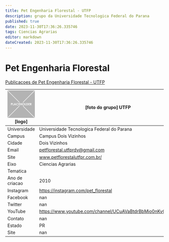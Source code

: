 ```yaml
---
title: Pet Engenharia Florestal - UTFP
description: grupo da Universidade Tecnologica Federal do Parana
published: true
date: 2023-11-30T17:36:26.335746
tags: Ciencias Agrarias
editor: markdown
dateCreated: 2023-11-30T17:36:26.335746
---
```


# Pet Engenharia Florestal

[Publicacoes de Pet Engenharia Florestal - UTFP](/atividade/253PetEngenhariaFlorestalUTFP/feed.md)

| ![placeholder.png](/placeholder.png) [logo] | [foto do grupo] UTFP         |
| ------------------------------------------- | ------------------------------------------------- |
| Universidade                                | Universidade Tecnologica Federal do Parana      |
| Campus                                      | Campus Dois Vizinhos            |
| Cidade                                      | Dois Vizinhos             |
| Email                                       | petflorestal.utfprdv@gmail.com             |
| Site                                        | www.petflorestalutfpr.com.br/              |
| Eixo                                        | Ciencias Agrarias              |
| Tematica                                    |           |
| Ano de criacao                              | 2010        |
| Instagram                                   | https://instagram.com/pet_florestal         |
| Facebook                                    | nan          |
| Twitter                                     | nan           |
| YouTube                                     | https://www.youtube.com/channel/UCuAVaBtdrBbMio0nKvGq5rw           |
| Contato                                     | nan         |
| Estado                                      |  PR            |
| Site                                        | nan |

